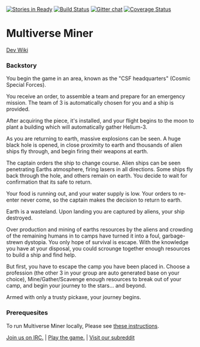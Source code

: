 [![Stories in Ready](https://badge.waffle.io/MultiverseMiner/multiverseminer.png?label=ready&title=Ready)](https://waffle.io/MultiverseMiner/multiverseminer)
[![Build Status](https://travis-ci.org/MultiverseMiner/multiverseminer.svg?branch=develop)](https://travis-ci.org/MultiverseMiner/multiverseminer)
[![Gitter chat](https://badges.gitter.im/MultiverseMiner.png)](https://gitter.im/MultiverseMiner)
[![Coverage Status](https://coveralls.io/repos/MultiverseMiner/multiverseminer/badge.png?branch=develop)](https://coveralls.io/r/MultiverseMiner/multiverseminer?branch=develop)

Multiverse Miner
====

[Dev Wiki](https://github.com/antlong/multiverseminer/wiki)

### Backstory


You begin the game in an area, known as the "CSF headquarters" (Cosmic Special Forces).

You receive an order, to assemble a team and prepare for an emergency mission. The team of 3 is automatically chosen for you and a ship is provided.

After acquiring the piece, it's installed, and your flight begins to the moon to plant a building which will automatically gather Helium-3.

As you are returning to earth, massive explosions can be seen. A huge black hole is opened, in close proximity to earth and thousands of alien ships fly through, and begin firing their weapons at earth.

The captain orders the ship to change course. Alien ships can be seen penetrating Earths atmosphere, firing lasers in all directions. Some ships fly back through the hole, and others remain on earth. You decide to wait for confirmation that its safe to return.

Your food is running out, and your water supply is low. Your orders to re-enter never come, so the captain makes the decision to return to earth.

Earth is a wasteland. Upon landing you are captured by aliens, your ship destroyed.

Over production and mining of earths resources by the aliens and crowding of the remaining humans in to camps have turned it into a foul, garbage-strewn dystopia. You only hope of survival is escape. With the knowledge you have at your disposal, you could scrounge together enough resources to build a ship and find help.

But first, you have to escape the camp you have been placed in. Choose a profession (the other 3 in your group are auto generated base on your choice), Mine/Gather/Scavenge enough resources to break out of your camp, and begin your journey to the stars... and beyond.

Armed with only a trusty pickaxe, your journey begins.


### Prerequesites

To run Multiverse Miner locally, Please see [these instructions](https://github.com/MultiverseMiner/multiverseminer/wiki/Introduction-to-Flask-and-Python).

[Join us on IRC.](http://webchat.freenode.net?channels=%23multiverseminer&uio=d4)  |  [Play the game.](http://multiverseminer.com)  |  [Visit our subreddit](http://reddit.com/r/multiverseminer)
